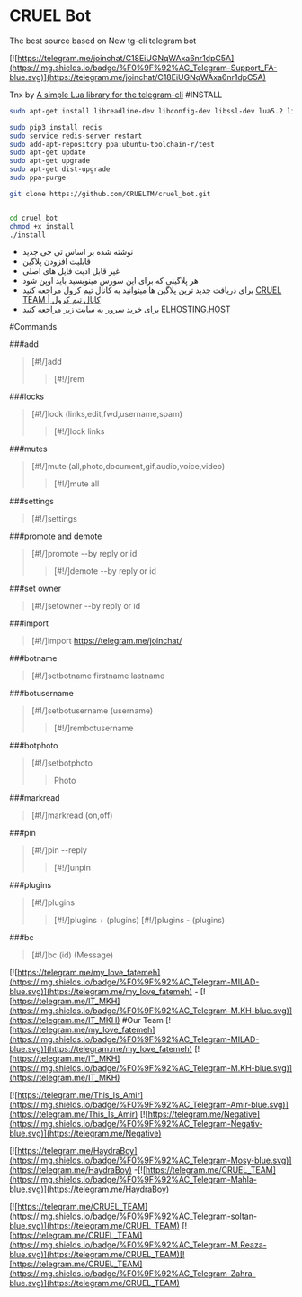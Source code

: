 # CRUEL Bot
The best source based on New tg-cli
telegram bot

 [![https://telegram.me/joinchat/C18EiUGNqWAxa6nr1dpC5A](https://img.shields.io/badge/%F0%9F%92%AC_Telegram-Support_FA-blue.svg)](https://telegram.me/joinchat/C18EiUGNqWAxa6nr1dpC5A)


Tnx by [A simple Lua library for the telegram-cli](https://github.com/rizaumami/tdcli.lua)
#INSTALL

```sh
sudo apt-get install libreadline-dev libconfig-dev libssl-dev lua5.2 liblua5.2-dev lua-socket lua-sec lua-expat libevent-dev make unzip git redis-server autoconf g++ libjansson-dev libpython-dev expat libexpat1-dev ppa-purge python3-pip python3-dev

sudo pip3 install redis
sudo service redis-server restart
sudo add-apt-repository ppa:ubuntu-toolchain-r/test
sudo apt-get update
sudo apt-get upgrade
sudo apt-get dist-upgrade
sudo ppa-purge

git clone https://github.com/CRUELTM/cruel_bot.git


cd cruel_bot
chmod +x install
./install

```

* نوشته شده بر اساس تی جی جدید
* قابلیت افزودن پلاگین
* غیر قابل ادیت فایل های اصلی
* هر پلاگینی که برای این سورس مینویسید باید اوپن شود
* برای دریافت جدید ترین پلاگین ها میتوانید به کانال تیم کرول مراجعه کنید
[CRUEL TEAM | کانال تیم کرول](https://telegram.me/cruel_team)
* برای خرید سرور به سایت زیر مراجعه کنید
[ELHOSTING.HOST](elhosting.host)


#Commands

###add
>[#!/]add
>>[#!/]rem


###locks
>[#!/]lock (links,edit,fwd,username,spam)
>>[#!/]lock links


###mutes
>[#!/]mute (all,photo,document,gif,audio,voice,video)
>>[#!/]mute all


###settings
>[#!/]settings


###promote and demote
>[#!/]promote  --by reply or id
>>[#!/]demote  --by reply or id


###set owner
>[#!/]setowner  --by reply or id


###import
>[#!/]import https://telegram.me/joinchat/


###botname
>[#!/]setbotname firstname lastname


###botusername
>[#!/]setbotusername (username)
>>[#!/]rembotusername


###botphoto
>[#!/]setbotphoto
>>Photo


###markread
>[#!/]markread (on,off)


###pin
>[#!/]pin --reply
>>[#!/]unpin


###plugins
>[#!/]plugins 
>>[#!/]plugins + (plugins)
>>[#!/]plugins - (plugins)


###bc
>[#!/]bc (id) (Message)



[![https://telegram.me/my_Iove_fatemeh](https://img.shields.io/badge/%F0%9F%92%AC_Telegram-MILAD-blue.svg)](https://telegram.me/my_Iove_fatemeh) - [![https://telegram.me/IT_MKH](https://img.shields.io/badge/%F0%9F%92%AC_Telegram-M.KH-blue.svg)](https://telegram.me/IT_MKH)
#Our Team
[![https://telegram.me/my_Iove_fatemeh](https://img.shields.io/badge/%F0%9F%92%AC_Telegram-MILAD-blue.svg)](https://telegram.me/my_Iove_fatemeh)  [![https://telegram.me/IT_MKH](https://img.shields.io/badge/%F0%9F%92%AC_Telegram-M.KH-blue.svg)](https://telegram.me/IT_MKH)


[![https://telegram.me/This_Is_Amir](https://img.shields.io/badge/%F0%9F%92%AC_Telegram-Amir-blue.svg)](https://telegram.me/This_Is_Amir) [![https://telegram.me/Negative](https://img.shields.io/badge/%F0%9F%92%AC_Telegram-Negativ-blue.svg)](https://telegram.me/Negative) 

[![https://telegram.me/HaydraBoy](https://img.shields.io/badge/%F0%9F%92%AC_Telegram-Mosy-blue.svg)](https://telegram.me/HaydraBoy) -[![https://telegram.me/CRUEL_TEAM](https://img.shields.io/badge/%F0%9F%92%AC_Telegram-Mahla-blue.svg)](https://telegram.me/HaydraBoy)

[![https://telegram.me/CRUEL_TEAM](https://img.shields.io/badge/%F0%9F%92%AC_Telegram-soltan-blue.svg)](https://telegram.me/CRUEL_TEAM) [![https://telegram.me/CRUEL_TEAM](https://img.shields.io/badge/%F0%9F%92%AC_Telegram-M.Reaza-blue.svg)](https://telegram.me/CRUEL_TEAM)[![https://telegram.me/CRUEL_TEAM](https://img.shields.io/badge/%F0%9F%92%AC_Telegram-Zahra-blue.svg)](https://telegram.me/CRUEL_TEAM)
